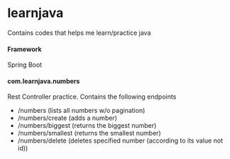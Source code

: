 # learnjava
Contains codes that helps me learn/practice java

#### Framework
Spring Boot

#### com.learnjava.numbers 
Rest Controller practice. Contains the following endpoints

* /numbers (lists all numbers w/o pagination)
* /numbers/create (adds a number)
* /numbers/biggest (returns the biggest number)
* /numbers/smallest (returns the smallest number)
* /numbers/delete (deletes specified number (according to its value not id))
